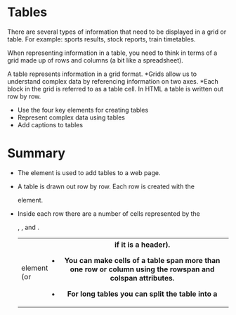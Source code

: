 # Tables

There are several types of information that need to be displayed in a grid or
table. For example: sports results, stock reports, train timetables.

When representing information in a table, you need to think in terms of a 
grid made up of rows and columns (a bit like a spreadsheet). 

A table represents information in a grid format. 
    *Grids allow us to understand complex data by referencing
     information on two axes. 
    *Each block in the grid is referred to as a table cell. 
     In HTML a table is written out row by row.

- Use the four key elements for creating tables
- Represent complex data using tables
- Add captions to tables



# Summary
- The <table> element is used to add tables to a web page.

- A table is drawn out row by row. Each row is created 
with the <tr> element.

- Inside each row there are a number of cells represented by the <td> element
(or <th> if it is a header).

- You can make cells of a table span more than one row
or column using the rowspan and colspan attributes.

- For long tables you can split the table into a <thead>, <tbody>, and <tfoot>.